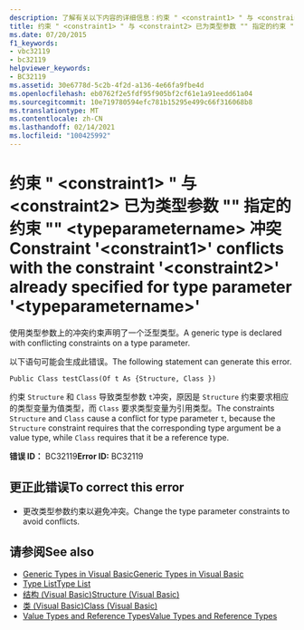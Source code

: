```yaml
---
description: 了解有关以下内容的详细信息：约束 " <constraint1> " 与 <constraint2> 已为类型参数 "" 指定的约束 "" 冲突 <typeparametername>
title: 约束 " <constraint1> " 与 <constraint2> 已为类型参数 "" 指定的约束 "" <typeparametername> 冲突
ms.date: 07/20/2015
f1_keywords:
- vbc32119
- bc32119
helpviewer_keywords:
- BC32119
ms.assetid: 30e6778d-5c2b-4f2d-a136-4e66fa9fbe4d
ms.openlocfilehash: eb0762f2e5fdf95f905bf2cf61e1a91eedd61a04
ms.sourcegitcommit: 10e719780594efc781b15295e499c66f316068b8
ms.translationtype: MT
ms.contentlocale: zh-CN
ms.lasthandoff: 02/14/2021
ms.locfileid: "100425992"
---
```

# <a name="constraint-constraint1-conflicts-with-the-constraint-constraint2-already-specified-for-type-parameter-typeparametername"></a><span data-ttu-id="3081d-103">约束 " \<constraint1> " 与 \<constraint2> 已为类型参数 "" 指定的约束 "" \<typeparametername> 冲突</span><span class="sxs-lookup"><span data-stu-id="3081d-103">Constraint '\<constraint1>' conflicts with the constraint '\<constraint2>' already specified for type parameter '\<typeparametername>'</span></span>

<span data-ttu-id="3081d-104">使用类型参数上的冲突约束声明了一个泛型类型。</span><span class="sxs-lookup"><span data-stu-id="3081d-104">A generic type is declared with conflicting constraints on a type parameter.</span></span>  
  
 <span data-ttu-id="3081d-105">以下语句可能会生成此错误。</span><span class="sxs-lookup"><span data-stu-id="3081d-105">The following statement can generate this error.</span></span>  
  
 `Public Class testClass(Of t As {Structure, Class })`  
  
 <span data-ttu-id="3081d-106">约束 `Structure` 和 `Class` 导致类型参数 `t`冲突，原因是 `Structure` 约束要求相应的类型变量为值类型，而 `Class` 要求类型变量为引用类型。</span><span class="sxs-lookup"><span data-stu-id="3081d-106">The constraints `Structure` and `Class` cause a conflict for type parameter `t`, because the `Structure` constraint requires that the corresponding type argument be a value type, while `Class` requires that it be a reference type.</span></span>  
  
 <span data-ttu-id="3081d-107">**错误 ID：** BC32119</span><span class="sxs-lookup"><span data-stu-id="3081d-107">**Error ID:** BC32119</span></span>  
  
## <a name="to-correct-this-error"></a><span data-ttu-id="3081d-108">更正此错误</span><span class="sxs-lookup"><span data-stu-id="3081d-108">To correct this error</span></span>  
  
- <span data-ttu-id="3081d-109">更改类型参数约束以避免冲突。</span><span class="sxs-lookup"><span data-stu-id="3081d-109">Change the type parameter constraints to avoid conflicts.</span></span>  
  
## <a name="see-also"></a><span data-ttu-id="3081d-110">请参阅</span><span class="sxs-lookup"><span data-stu-id="3081d-110">See also</span></span>

- [<span data-ttu-id="3081d-111">Generic Types in Visual Basic</span><span class="sxs-lookup"><span data-stu-id="3081d-111">Generic Types in Visual Basic</span></span>](../programming-guide/language-features/data-types/generic-types.md)
- [<span data-ttu-id="3081d-112">Type List</span><span class="sxs-lookup"><span data-stu-id="3081d-112">Type List</span></span>](../language-reference/statements/type-list.md)
- [<span data-ttu-id="3081d-113">结构 (Visual Basic)</span><span class="sxs-lookup"><span data-stu-id="3081d-113">Structure (Visual Basic)</span></span>](../language-reference/statements/structure-statement.md)
- [<span data-ttu-id="3081d-114">类 (Visual Basic)</span><span class="sxs-lookup"><span data-stu-id="3081d-114">Class (Visual Basic)</span></span>](../language-reference/statements/class-statement.md)
- [<span data-ttu-id="3081d-115">Value Types and Reference Types</span><span class="sxs-lookup"><span data-stu-id="3081d-115">Value Types and Reference Types</span></span>](../programming-guide/language-features/data-types/value-types-and-reference-types.md)
